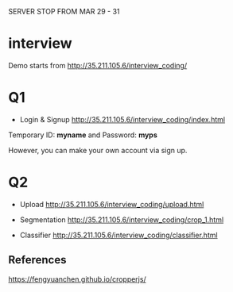 SERVER STOP FROM MAR 29 - 31
# interview 

Demo starts from http://35.211.105.6/interview_coding/

# Q1

- Login & Signup
http://35.211.105.6/interview_coding/index.html

Temporary ID: **myname** and Password: **myps**

However, you can make your own account via sign up.

# Q2

- Upload
http://35.211.105.6/interview_coding/upload.html

- Segmentation
http://35.211.105.6/interview_coding/crop_1.html

- Classifier
http://35.211.105.6/interview_coding/classifier.html



## References
https://fengyuanchen.github.io/cropperjs/
